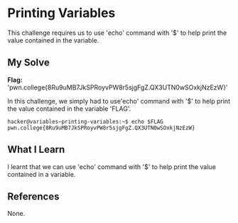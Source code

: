 # Printing Variables
This challenge requires us to use 'echo' command with '$' to help print the value contained in the variable.
## My Solve
**Flag:** 'pwn.college{8Ru9uMB7JkSPRoyvPW8r5sjgFgZ.QX3UTN0wSOxkjNzEzW}'

In this challenge, we simply had to use'echo' command with '$' to help print the value contained in the variable 'FLAG'.
```
hacker@variables~printing-variables:~$ echo $FLAG
pwn.college{8Ru9uMB7JkSPRoyvPW8r5sjgFgZ.QX3UTN0wSOxkjNzEzW}
```

## What I Learn
I learnt that we can use 'echo' command with '$' to help print the value contained in a variable.
## References
None.
